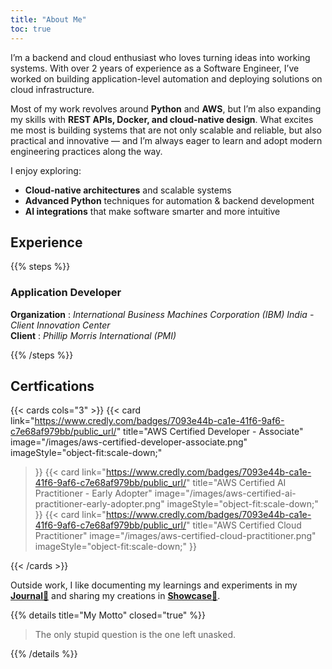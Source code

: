 ```yaml
---
title: "About Me"
toc: true
---
```


<!-- <img src="/images/me.png" alt="Professional Portrait" width="200" style="margin-bottom: 30px"/> -->

I’m a backend and cloud enthusiast who loves turning ideas into working systems. With over 2 years of experience as a Software Engineer, I’ve worked on building application-level automation and deploying solutions on cloud infrastructure.

Most of my work revolves around **Python** and **AWS**, but I’m also expanding my skills with **REST APIs, Docker, and cloud-native design**. What excites me most is building systems that are not only scalable and reliable, but also practical and innovative — and I’m always eager to learn and adopt modern engineering practices along the way.


I enjoy exploring:
- **Cloud-native architectures** and scalable systems  
- **Advanced Python** techniques for automation & backend development  
- **AI integrations** that make software smarter and more intuitive  

## Experience

{{% steps %}}

### Application Developer 
**Organization** : *International Business Machines Corporation (IBM) India - Client Innovation Center*       
**Client** : *Phillip Morris International (PMI)*


{{% /steps %}}

## Certfications

{{< cards cols="3" >}}
      {{< card
        link="https://www.credly.com/badges/7093e44b-ca1e-41f6-9af6-c7e68af979bb/public_url/"
        title="AWS Certified Developer - Associate"
        image="/images/aws-certified-developer-associate.png"
        imageStyle="object-fit:scale-down;"

  >}}
  {{< card
        link="https://www.credly.com/badges/7093e44b-ca1e-41f6-9af6-c7e68af979bb/public_url/"
        title="AWS Certified AI Practitioner - Early Adopter"
        image="/images/aws-certified-ai-practitioner-early-adopter.png"
        imageStyle="object-fit:scale-down;"
  >}}
  {{< card
        link="https://www.credly.com/badges/7093e44b-ca1e-41f6-9af6-c7e68af979bb/public_url/"
        title="AWS Certified Cloud Practitioner"
        image="/images/aws-certified-cloud-practitioner.png"
        imageStyle="object-fit:scale-down;"
  >}}
  
{{< /cards >}}


Outside work, I like documenting my learnings and experiments in my **[Journal📒](/blog)** and sharing my creations in **[Showcase📂](/showcase)**.

{{% details title="My Motto" closed="true" %}}

> The only stupid question is the one left unasked.

{{% /details %}}